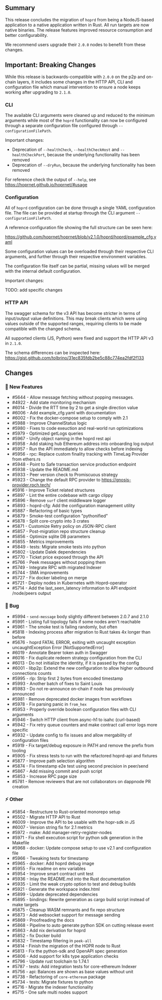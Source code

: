 ## Summary

This release concludes the migration of `hoprd` from being a NodeJS-based
application to a native application written in Rust. All run targets are now
native binaries. The release features improved resource consumption and better
configurability.

We recommend users upgrade their `2.0.0` nodes to benefit from these changes.

## Important: Breaking Changes

While this release is backwards-compatible with `2.0.0` on the
p2p and on-chain layers, it includes some changes in the HTTP API, CLI and
configuration file which manual intervention to ensure a node keeps working
after upgrading to `2.1.0`.

### CLI

The available CLI arguments were cleaned up and reduced to the minimum arguments
while most of the `hoprd` functionality can now be configured through a separate
configuration file configured through `--configurationFilePath`.

Important changes:

- Deprecation of `--healthCheck`, `--healthCheckHost` and `--healthCheckPort`,
    because the underlying functionality has been removed
- Deprecation of `--dryRun`,
    because the underlying functionality has been removed

For reference check the output of `--help`, see https://hoprnet.github.io/hoprnet/#usage

### Configuration

All of `hoprd` configuration can be done through a single YAML configuration
file. The file can be provided at startup through the CLI argument
`--configurationFilePath`.

A reference configuration file showing the full structure can be seen here:

https://github.com/hoprnet/hoprnet/blob/v2.1.0/hoprd/hoprd/example_cfg.yaml

Some configuration values can be overloaded through their respective CLI
arguments, and further through their respective environment variables.

The configuration file itself can be partial, missing values will be merged with
the internal default configuration.

Important changes:

TODO: add specific changes

### HTTP API

The swagger schema for the v3 API has become stricter in terms of input/output
value definitions. This may break clients which were using values outside of the
supported ranges, requiring clients to be made compatible with the changed
schema.

All supported clients (JS, Python) were fixed and support the HTTP API v3 in
`2.1.0`.

The schema differences can be inspected here:
https://gist.github.com/tolbrino/31ec835fdb2be5c88c774ea2fdf2f133

## Changes

### 🚀 New Features

- #5644 - Allow message fetching without popping messages.
- #4922 - Add state monitoring mechanism
- #6014 - Divide the RTT time by 2 to get a single direction value
- #6006 - Add example_cfg.yaml with documentation
- #6002 - Fix the docker-compose setup to comply with 2.1
- #5988 - Improve ChannelStatus logic
- #5980 - Fixes to code exeuction and real-world run optimizations
- #5979 - Optimized getLogs queries
- #5967 - Unify object naming in the hoprd rest api
- #5958 - Add staking hub Ethereum address into onboarding log output
- #5957 - Run the API immediately to allow checks before indexing
- #5956 - rpc: Replace custom finality tracking with TimeLag Provider from ethers.rs
- #5948 - Point to Safe transaction service production endpoint
- #5938 - Update the README.md
- #5933 - Peer version check to Promiscuous strategy
- #5923 - Change the default RPC provider to https://gnosis-provider.rpch.tech/
- #5916 - Improve Ticket related structures
- #5897 - Lint the entire codebase with cargo clippy
- #5896 - Remove `surf` client middleware logger
- #5893 - hoprd-cfg: Add the configuration management utility
- #5887 - Refactoring of basic types
- #5879 - Smoke-test configuration "pythonified"
- #5878 - Split core-crypto into 3 crates
- #5871 - Customize Retry policy on JSON-RPC client
- #5857 - Post-migration repo structure cleanup
- #5856 - Optimize sqlite DB parameters
- #5855 - Metrics improvements
- #5849 - tests: Migrate smoke tests into python
- #5802 - Update Dalek dependencies
- #5770 - Ticket price exposed through the API
- #5766 - Peek messages without popping them
- #5749 - Integrate RPC with migrated Indexer
- #5744 - SMA improvements
- #5727 - Fix docker labeling on merge
- #5721 - Deploy nodes in Kubernetes with Hoprd-operator
- #5714 - Add the last_seen_latency information to API endpoint /node/peers output

### 🐛 Bug

- #5994 - `send-message` body slightly different between 2.0.7 and 2.1.0
- #5991 - Listing full topology fails if some nodes aren't reachable
- #5961 - The smoke test is failing randomly, but often
- #5818 - Indexing process after migration to Rust takes 4x longer than before
- #5676 - hoprd FATAL ERROR, exiting with uncaught exception uncaughtException Error [NotSupportedError]
- #6019 - Annotate Bearer token auth in Swagger
- #6016 - Fix duplicate redeem strategy configuration from the CLI
- #6013 - Do not initialize the identity, if it is passed by the config
- #6001 - libp2p: Extend the new configuration to allow higher outbound connections counts
- #5995 - rlp: Strip first 2 bytes from encoded timestamp
- #5993 - Another batch of fixes to Saint Louis
- #5983 - Do not re-announce on-chain if node has previously announced
- #5981 - Remove deprecated docker images from workflows
- #5978 - Fix parsing panic in `from_hex`
- #5953 - Properly override boolean configuration files with CLI arguments
- #5946 - Switch HTTP client from async-h1 to isahc (curl-based)
- #5942 - Fix retry queue counters and make contract call error logs more specific
- #5932 - Update config to fix issues and allow mergability of configuration files
- #5919 - Fix target/debug exposure in PATH and remove the prefix from tooling
- #5905 - Fix stress tests to run with the refactored hoprd-api and fixtures
- #5877 - Improve path selection algorithm
- #5874 - Fix timestamp e2e test using second precision in peer/send
- #5867 - Add missing commit and push script
- #5853 - Increase RPC page size
- #5781 - Remove reviewers that are not collaborators on dappnode PR creation

### ⚡ Other

- #5854 - Restructure to Rust-oriented monorepo setup
- #5502 - Migrate HTTP API to Rust
- #6009 - Improve the API to be usable with the hopr-sdk in JS
- #6007 - Version string fix for 2.1 metrics
- #5972 - make: Add manager-retry-register-nodes
- #5971 - Fix shell execution script for python sdk generation in the Makefile
- #5968 - docker: Update compose setup to use v2.1 and configuration file
- #5966 - Tweaking tests for timestamp
- #5965 - docker: Add hoprd debug image
- #5955 - Fix readme on env variables
- #5954 - Improve smart contract unit test
- #5936 - Inlay the README.md into the Rust documentation
- #5935 - Limit the weak crypto option to test and debug builds
- #5921 - Generate the workspace index.html
- #5899 - Update deprecated dependencies
- #5895 - bindings: Rewrite generation as cargo build script instead of make targets
- #5875 - Cleanup WASM remnants and fix repo structure
- #5873 - Add websocket support for message sending
- #5869 - Proofreading the docs
- #5868 - Pipeline to auto generate python SDK on cutting release event 
- #5863 - Add nix derivation for hoprd
- #5852 - fix Docker build
- #5832 - Timestamp filtering in `peek-all`
- #5814 - Finish the migration of the HOPR node to Rust
- #5813 - Fix the python-sdk and OpenAPI spec generation
- #5806 - Add support for k8s type application checks
- #5796 - Update rust toolchain to 1.74.1
- #5787 - tests: Add integration tests for core-ethereum Indexer
- #5756 - api: Balances are shown as base values without unit
- #5738 - Refactoring of `core-ethereum` package
- #5734 - tests: Migrate fixtures to python
- #5716 - Migrate the indexer functionality
- #5715 - One safe multi nodes support
